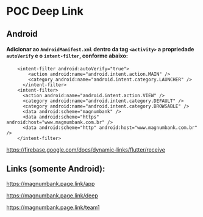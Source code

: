 # POC Deep Link

## Android

#### Adicionar ao `AndroidManifest.xml` dentro da tag `<activity>` a propriedade `autoVerify` e o `intent-filter`, conforme abaixo:

```
    <intent-filter android:autoVerify="true">
        <action android:name="android.intent.action.MAIN" />
        <category android:name="android.intent.category.LAUNCHER" />
      </intent-filter>
    <intent-filter>
      <action android:name="android.intent.action.VIEW" />
      <category android:name="android.intent.category.DEFAULT" />
      <category android:name="android.intent.category.BROWSABLE" />
      <data android:scheme="magnumbank" />
      <data android:scheme="https" android:host="www.magnumbank.com.br" />
      <data android:scheme="http" android:host="www.magnumbank.com.br" />
    </intent-filter>
```

https://firebase.google.com/docs/dynamic-links/flutter/receive


## Links (somente Android):

https://magnumbank.page.link/app

https://magnumbank.page.link/deep

https://magnumbank.page.link/team1


